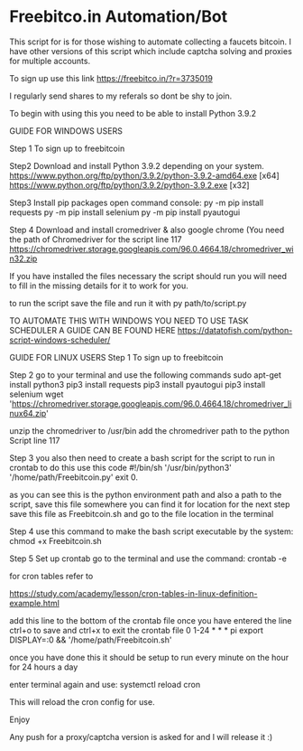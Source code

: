 # Freebitco.in Automation/Bot

This script for is for those wishing to automate collecting a faucets bitcoin. 
I have other versions of this script which include captcha solving and proxies for multiple accounts. 

To sign up use this link https://freebitco.in/?r=3735019

I regularly send shares to my referals so dont be shy to join.

To begin with using this you need to be able to install Python 3.9.2

GUIDE FOR WINDOWS USERS 

Step 1
To sign up to freebitcoin

Step2 
Download and install Python 3.9.2 depending on your system.
https://www.python.org/ftp/python/3.9.2/python-3.9.2-amd64.exe    [x64]
https://www.python.org/ftp/python/3.9.2/python-3.9.2.exe          [x32]

Step3 
Install pip packages open command console:
py -m pip install requests
py -m pip install selenium
py -m pip install pyautogui

Step 4 
Download and install cromedriver & also google chrome (You need the path of Chromedriver for the script line 117
https://chromedriver.storage.googleapis.com/96.0.4664.18/chromedriver_win32.zip

If you have installed the files necessary the script should run you will need to fill in the missing details for it to work for you. 

to run the script save the file and run it with
py path/to/script.py 

TO AUTOMATE THIS WITH WINDOWS YOU NEED TO USE TASK SCHEDULER A GUIDE CAN BE FOUND HERE https://datatofish.com/python-script-windows-scheduler/



GUIDE FOR LINUX USERS 
Step 1
To sign up to freebitcoin

Step 2
go to your terminal and use the following commands
sudo apt-get install python3
pip3 install requests
pip3 install pyautogui
pip3 install selenium
wget 'https://chromedriver.storage.googleapis.com/96.0.4664.18/chromedriver_linux64.zip'

unzip the chromedriver to /usr/bin
add the chromedriver path to the python Script line 117

Step 3
you also then need to create a bash script for the script to run in crontab to do this use this code
#!/bin/sh
'/usr/bin/python3' '/home/path/Freebitcoin.py'
exit 0.

as you can see this is the python environment path and also a path to the script, save this file somewhere you can find it for location for the next step
save this file as Freebitcoin.sh and go to the file location in the terminal

Step 4
use this command to make the bash script executable by the system:
chmod +x Freebitcoin.sh

Step 5 
Set up crontab go to the terminal and use the command:
crontab -e

for cron tables refer to 

https://study.com/academy/lesson/cron-tables-in-linux-definition-example.html

add this line to the bottom of the crontab file once you have entered the line ctrl+o to save and ctrl+x to exit the crontab file 
0 1-24 * * *   pi    export DISPLAY=:0 && '/home/path/Freebitcoin.sh'

once you have done this it should be setup to run every minute on the hour for 24 hours a day

enter terminal again and use: 
systemctl reload cron

This will reload the cron config for use.

Enjoy

Any push for a proxy/captcha version is asked for and I will release it :)








